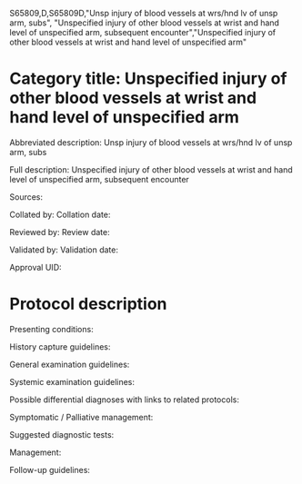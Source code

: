 S65809,D,S65809D,"Unsp injury of blood vessels at wrs/hnd lv of unsp arm, subs", "Unspecified injury of other blood vessels at wrist and hand level of unspecified arm, subsequent encounter","Unspecified injury of other blood vessels at wrist and hand level of unspecified arm"
# Category title: Unspecified injury of other blood vessels at wrist and hand level of unspecified arm

Abbreviated description: Unsp injury of blood vessels at wrs/hnd lv of unsp arm, subs

Full description: Unspecified injury of other blood vessels at wrist and hand level of unspecified arm, subsequent encounter

Sources:

Collated by:
Collation date:

Reviewed by:
Review date:

Validated by:
Validation date:

Approval UID:

# Protocol description

Presenting conditions:

History capture guidelines:

General examination guidelines:

Systemic examination guidelines:

Possible differential diagnoses with links to related protocols:

Symptomatic / Palliative management:

Suggested diagnostic tests:

Management:

Follow-up guidelines:
